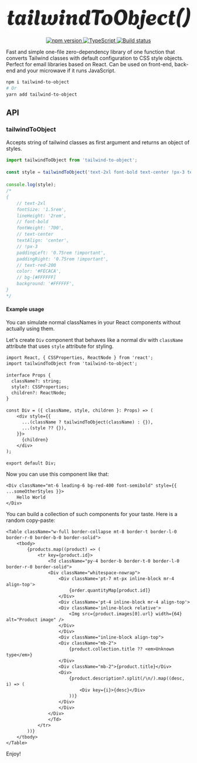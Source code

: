 
<p align="center">
   <br />
<picture>
  <source width="600" media="(prefers-color-scheme: dark)" srcset="./.assets/white.png">
  <source width="600" media="(prefers-color-scheme: light)" srcset="./.assets/dark.png">
  <img width="600" alt="next-smoothie" src="./.assets/dark.png">
</picture>
 <br /> <br />

<a href="https://www.npmjs.com/package/tailwind-to-object">
<img src="https://badge.fury.io/js/tailwind-to-object.svg" alt="npm version" /> 
</a>
<a href="https://www.typescriptlang.org/">
<img src="https://img.shields.io/badge/%3C%2F%3E-TypeScript-%230074c1.svg" alt="TypeScript" /> 
</a>
<a href="https://github.com/finom/tailwind-to-object/actions/workflows/main.yml">
<img src="https://github.com/finom/tailwind-to-object/actions/workflows/main.yml/badge.svg" alt="Build status" />
</a>
</p>

Fast and simple one-file zero-dependency library of one function that converts Tailwind classes with default configuration to CSS style objects. Perfect for email libraries based on React. Can be used on front-end, back-end and your microwave if it runs JavaScript.

```sh
npm i tailwind-to-object
# Or
yarn add tailwind-to-object
```

## API

### tailwindToObject

Accepts string of tailwind classes as first argument and returns an object of styles.

```ts
import tailwindToObject from 'tailwind-to-object';

const style = tailwindToObject('text-2xl font-bold text-center !px-3 text-red-200 bg-[#FFFFFF]');

console.log(style);
/*
{   
    // text-2xl
    fontSize: '1.5rem',
    lineHeight: '2rem',
    // font-bold
    fontWeight: '700',
    // text-center
    textAlign: 'center',
    // !px-3
    paddingLeft: '0.75rem !important', 
    paddingRight: '0.75rem !important',
    // text-red-200
    color: '#FECACA',
    // bg-[#FFFFFF] 
    background: '#FFFFFF',
}
*/
```

#### Example usage

You can simulate normal classNames in your React components without actually using them.

Let's create `Div` component that behaves like a normal div with `className` attribute that uses `style` attribute for styling.

```tsx
import React, { CSSProperties, ReactNode } from 'react';
import tailwindToObject from 'tailwind-to-object';

interface Props {
  className?: string;
  style?: CSSProperties;
  children?: ReactNode;
}

const Div = ({ className, style, children }: Props) => (
    <div style={{
      ...(className ? tailwindToObject(className) : {}),
      ...(style ?? {}),
    }}>
      {children}
    </div>
);

export default Div;
```

Now you can use this component like that:

```tsx
<Div className="mt-6 leading-6 bg-red-400 font-semibold" style={{ ...someOtherStyles }}>
    Hello World
</Div>
```

You can build a collection of such components for your taste. Here is a random copy-paste:

```tsx
<Table className="w-full border-collapse mt-8 border-t border-l-0 border-r-0 border-b-0 border-solid">
    <tbody>
        {products.map((product) => (
            <tr key={product.id}>
                <Td className="py-4 border-b border-t-0 border-l-0 border-r-0 border-solid">
                <Div className="whitespace-nowrap">
                    <Div className='pt-7 mt-px inline-block mr-4 align-top'>
                        {order.quantityMap[product.id]}
                    </Div>
                    <Div className='pt-4 inline-block mr-4 align-top'>
                    <Div className='inline-block relative'>
                        <Img src={product.images[0].url} width={64} alt="Product image" />
                    </Div>
                    </Div>
                    <Div className="inline-block align-top">
                    <Div className="mb-2">
                        {product.collection.title ?? <em>Unknown type</em>}
                    </Div>
                    <Div className="mb-2">{product.title}</Div>
                    <Div>
                        {product.description?.split(/\n/).map((desc, i) => (
                            <Div key={i}>{desc}</Div>
                        ))}
                    </Div>
                    </Div>
                </Div>
                </Td>
            </tr>
        ))}
    </tbody>
</Table>
```

Enjoy!
